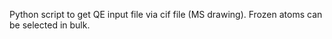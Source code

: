Python script to get QE input file via cif file (MS drawing). Frozen atoms can be selected in bulk.
